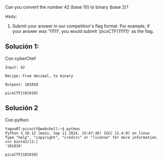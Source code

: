 Can you convert the number 42 (base 10) to binary (base 2)?

Hints:
1. Submit your answer in our competition's flag format. For example, if your answer was '11111', you would submit 'picoCTF{11111}' as the flag.

## Solución 1:
Con cyberChef
```
Input: 42

Recipe: From decimal, to binary

Outpout: 101010

picoCTF{101010}
```

## Solución 2 
Con python
```
YagooRT-picoctf@webshell:~$ python
Python 3.10.12 (main, Sep 11 2024, 15:47:36) [GCC 11.4.0] on linux
Type "help", "copyright", "credits" or "license" for more information.
>>> bin(42)[2:]
'101010'

picoCTF{101010}
```